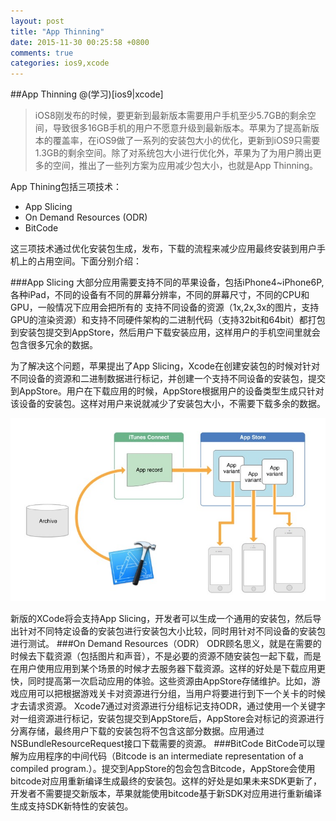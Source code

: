 ```yaml
---
layout: post
title: "App Thinning"
date: 2015-11-30 00:25:58 +0800
comments: true
categories: ios9,xcode
---
```

##App Thinning
@(学习)[ios9|xcode]

>iOS8刚发布的时候，要更新到最新版本需要用户手机至少5.7GB的剩余空间，导致很多16GB手机的用户不愿意升级到最新版本。苹果为了提高新版本的覆盖率，在iOS9做了一系列的安装包大小的优化，更新到iOS9只需要1.3GB的剩余空间。除了对系统包大小进行优化外，苹果为了为用户腾出更多的空间，推出了一些列方案为应用减少包大小，也就是App Thinning。
<!-- more -->
App Thining包括三项技术：
* App Slicing
* On Demand Resources (ODR)
* BitCode

这三项技术通过优化安装包生成，发布，下载的流程来减少应用最终安装到用户手机上的占用空间。下面分别介绍：

###App Slicing
大部分应用需要支持不同的苹果设备，包括iPhone4~iPhone6P,各种iPad，不同的设备有不同的屏幕分辨率，不同的屏幕尺寸，不同的CPU和GPU，一般情况下应用会把所有的 支持不同设备的资源（1x,2x,3x的图片，支持GPU的渲染资源）和支持不同硬件架构的二进制代码（支持32bit和64bit）都打包到安装包提交到AppStore，然后用户下载安装应用，这样用户的手机空间里就会包含很多冗余的数据。

为了解决这个问题，苹果提出了App Slicing，Xcode在创建安装包的时候对针对不同设备的资源和二进制数据进行标记，并创建一个支持不同设备的安装包，提交到AppStore。用户在下载应用的时候，AppStore根据用户的设备类型生成只针对该设备的安装包。这样对用户来说就减少了安装包大小，不需要下载多余的数据。

![Alt text](/static/appthining)

新版的XCode将会支持App Slicing，开发者可以生成一个通用的安装包，然后导出针对不同特定设备的安装包进行安装包大小比较，同时用针对不同设备的安装包进行测试。
###On Demand Resources（ODR）
ODR顾名思义，就是在需要的时候去下载资源（包括图片和声音），不是必要的资源不随安装包一起下载，而是在用户使用应用到某个场景的时候才去服务器下载资源。这样的好处是下载应用更快，同时提高第一次启动应用的体验。这些资源由AppStore存储维护。比如，游戏应用可以把根据游戏关卡对资源进行分组，当用户将要进行到下一个关卡的时候才去请求资源。
Xcode7通过对资源进行分组标记支持ODR，通过使用一个关键字对一组资源进行标记，安装包提交到AppStore后，AppStore会对标记的资源进行分离存储，最终用户下载的安装包将不包含这部分数据。应用通过NSBundleResourceRequest接口下载需要的资源。
###BitCode
BitCode可以理解为应用程序的中间代码（Bitcode is an intermediate representation of a compiled program.）。提交到AppStore的包会包含Bitcode，AppStore会使用bitcode对应用重新编译生成最终的安装包。这样的好处是如果未来SDK更新了，开发者不需要提交新版本，苹果就能使用bitcode基于新SDK对应用进行重新编译生成支持SDK新特性的安装包。

